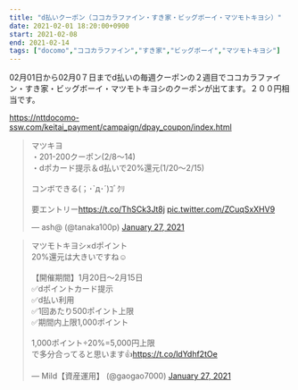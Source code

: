 ```yaml
---
title: "d払いクーポン（ココカラファイン・すき家・ビッグボーイ・マツモトキヨシ）"
date: 2021-02-01 18:20:00+0900
start: 2021-02-08
end: 2021-02-14
tags: ["docomo","ココカラファイン","すき家","ビッグボーイ","マツモトキヨシ"]
---
```

02月01日から02月0７日までd払いの毎週クーポンの２週目でココカラファイン・すき家・ビッグボーイ・マツモトキヨシのクーポンが出てます。２００円相当です。

https://nttdocomo-ssw.com/keitai_payment/campaign/dpay_coupon/index.html

<blockquote class="twitter-tweet"><p lang="ja" dir="ltr">マツキヨ<br>・201-200クーポン(2/8～14)<br>・dポカード提示＆d払いで20%還元(1/20～2/15)<br><br>コンボできる(；･`д･´)ｺﾞｸﾘ<br><br>要エントリー<a href="https://t.co/ThSCk3Jt8j">https://t.co/ThSCk3Jt8j</a> <a href="https://t.co/ZCuqSxXHV9">pic.twitter.com/ZCuqSxXHV9</a></p>&mdash; ash@ (@tanaka100p) <a href="https://twitter.com/tanaka100p/status/1354403814623703043?ref_src=twsrc%5Etfw">January 27, 2021</a></blockquote> <script async src="https://platform.twitter.com/widgets.js" charset="utf-8"></script>

<blockquote class="twitter-tweet"><p lang="ja" dir="ltr">マツモトキヨシ×dポイント<br>20%還元は大きいですね☺️<br><br>【開催期間】1月20日～2月15日<br>✅dポイントカード提示<br>✅d払い利用<br>✅1回あたり500ポイント上限<br>✅期間内上限1,000ポイント<br><br>1,000ポイント÷20%=5,000円上限<br>で多分合ってると思います👍<a href="https://t.co/ldYdhf2tOe">https://t.co/ldYdhf2tOe</a></p>&mdash; Mild【資産運用】 (@gaogao7000) <a href="https://twitter.com/gaogao7000/status/1354394505647013888?ref_src=twsrc%5Etfw">January 27, 2021</a></blockquote> <script async src="https://platform.twitter.com/widgets.js" charset="utf-8"></script>
